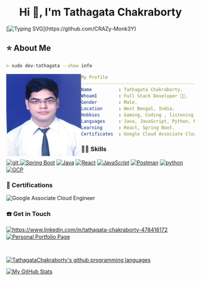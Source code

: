 <h1 align="center">Hi 👋, I'm Tathagata Chakraborty</h1>

[![Typing SVG](https://readme-typing-svg.herokuapp.com?font=Roboto&size=25&duration=4000&pause=2000&color=7BF72F&vCenter=true&width=460&lines=Hello%2C+I'm+Tathagata.;I'm+a+full-stack+Web+Developer.;I'm+a+tech+enthusiast.;Reach+out+to+me+with+the+given+links.)](https://github.com/CRAZy-Monk3Y)

## ⭐ About Me

```zsh
> sudo dev-tathagata --show info
```

<img align="left" src="https://raw.githubusercontent.com/CRAZy-Monk3Y/CRAZy-Monk3Y/main/FormalPicKB.jpg" width="200px" height="220px"/> 

```yaml
My Profile
-----------------------------------------------------------
Name          : Tathagata Chakraborty.
WhoamI        : Full Stack Developer 🧑‍💻.
Gender        : Male.
Location      : West Bengal, India.
Hobbies       : Gaming, Coding , listening music 🎶.
Languages     : Java, JavaScript, Python, NodeJS .
Learning      : React, Spring Boot.
Certificates  : Google Cloud Associate Cloud Engineer.
```


<h3 align="left">🧑‍💻 Skills</h3>
<p align="left"> 
<a href="https://git-scm.com/" target="_blank" rel="noreferrer"> <img align="center" src="https://www.vectorlogo.zone/logos/git-scm/git-scm-icon.svg" alt="git" width="40" height="40"/> </a> 
<a href="https://spring.io/" target="_blank" rel="noreferrer"> <img  align="center" src="https://user-images.githubusercontent.com/61090388/232844997-ec16433d-6075-4547-a429-3a66ad886734.png" alt="Spring Boot" width="65" height="55"/></a> 
<a href="https://www.java.com/en/" target="_blank" rel="noreferrer"><img  align="center" src="https://www.svgrepo.com/show/184143/java.svg" alt="Java" width="40" height="40"/></a>
<a href="https://react.dev/" target="_blank" rel="noreferrer"><img align="center" src="https://logodix.com/logo/1658501.png" alt="React" width="90" height="40"/></a>
<a href="https://developer.mozilla.org/en-US/docs/Web/JavaScript" target="_blank" rel="noreferrer"><img align="center" src="https://logodix.com/logo/374704.png" alt="JavaScript" width="40" height="40"/></a>
<a href="https://www.postman.com/" target="_blank" rel="noreferrer"><img align="center" src="https://logodix.com/logo/2062767.png" alt="Postman" width="40" height="40"/></a>
<a href="https://www.python.org" target="_blank" rel="noreferrer"> <img align="center" src="https://s3.dualstack.us-east-2.amazonaws.com/pythondotorg-assets/media/community/logos/python-logo-only.png" alt="python" width="40" height="44"/> </a> 
<a href="https://cloud.google.com/" target="_blank" rel="noreferrer"> <img align="center" src="https://www.gstatic.com/devrel-devsite/prod/v3f8eafc9e9ec34d001886958ac58f6b3d255ba70e9584b93488d1cf3a23653aa/cloud/images/favicons/onecloud/apple-icon.png" alt="GCP" width="40"/>
</a>
</p>

<h3>📃 Certifications </h3>
<img src="https://api.accredible.com/v1/frontend/credential_website_embed_image/badge/58659370" alt="Google Associate Cloud Engineer"/>

<h3 align="left">☎️ Get in Touch</h3>

<p align="left">
<a href="https://www.linkedin.com/in/tathagata-chakraborty-478416172" target="_blank"><img align="center" src="https://raw.githubusercontent.com/rahuldkjain/github-profile-readme-generator/master/src/images/icons/Social/linked-in-alt.svg" alt="https://www.linkedin.com/in/tathagata-chakraborty-478416172" height="30" width="40" /></a>
  <a href="https://tathagata-chakraborty-portfolio.netlify.app/" target="_blank"><img  align="center" src="https://encrypted-tbn0.gstatic.com/images?q=tbn:ANd9GcSNtoiNnANiYRP1_Zd3vuiTDmmntxLTcr6NYGP4EBa3_A&s" height="30" width="40" alt="Personal Portfolio Page"/></a>
</p>

<br/>

[![TathagataChakraborty's github programming languages](https://github-readme-stats-eight-theta.vercel.app/api/top-langs/?username=CRAZy-Monk3Y&langs_count=10&layout=compact&theme=material-palenight&hide_border=true&bg_color=1F222E&title_color=F85D7F&icon_color=F8D866)](https://github.com/CRAZy-Monk3Y/)

[![My GitHub Stats](https://github-readme-stats.vercel.app/api/?username=CRAZy-Monk3Y&count_private=true&theme=tokyonight&showicons=true)]()
